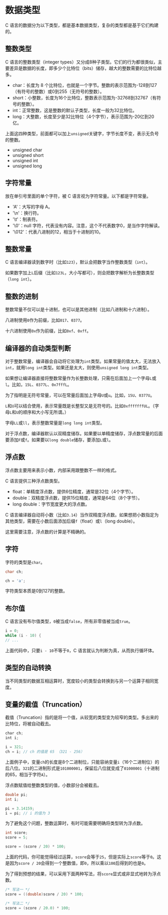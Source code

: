 # 数据类型

C 语言的数据分为以下类型，都是基本数据类型，复杂的类型都是基于它们构建的。

## 整数类型

C 语言的整数类型（integer types）又分成8种子类型。它们的行为都很类似，主要差异是数据的长度，即多少个比特位（bits）储存，越大的整数需要的比特位越多。

- char：长度为 8 个比特位，也就是一个字节。整数的表示范围为-128到127（有符号的整数）或0到255（无符号的整数）。
- short：小整数，长度为16个比特位，整数表示范围为-32768到32767（有符号的整数）。
- int：正常整数，这是整数的默认子类型，长度一般为32比特位。
- long：大整数，长度至少是32比特位（4个字节），表示范围为-20亿到20亿。

上面这四种类型，前面都可以加上`unsigned`关键字，字节长度不变，表示无负号的整数。

- unsigned char
- unsigned short
- unsigned int
- unsigned long

## 字符常量

放在单引号里面的单个字符，被 C 语言视为字符常量。以下都是字符常量。

- 'A'：大写的字母 A。
- '\n'：换行符。
- '\t'：制表符。
- '\0'：null 字符，代表没有内容。注意，这个不代表数字0，是当作字符解读。
- '\012'：代表八进制的12，相当于十进制的10。

## 整数常量

C 语言编译器读到数字时（比如`123`），默认会把数字当作整数类型（`int`）。

如果数字加上`L`后缀（比如`123L`，大小写都可），则会把数字解析为长整数类型（`long int`）。

## 整数的进制

整数常量不仅可以是十进制，也可以是其他进制（比如八进制和十六进制）。

八进制使用`0`作为前缀，比如`017`、`0377`。

十六进制使用`0x`作为前缀，比如`0xf`、`0xff`。

## 编译器的自动类型判断

对于整数常量，编译器会自动将它处理为`int`类型。如果常量的值太大，无法放入`int`，就用`long int`类型。如果还是太大，则使用`unsigned long int`类型。

如果想让编译器直接将整数常量作为长整数处理，只需在后面加上一个字母`L`或`l`。比如，`15L`、`0377L`、`0x7fffL`。

为了指明是无符号常量，可以在常量后面加上字母`U`或`u`。比如，`15U`、`0377U`。

`L`和`U`可以结合使用，表示常量既是长整型又是无符号的。比如`0xfffffffUL`。（字母`L`和`U`的顺序和大小写无所谓。）

字母`LL`或`ll`，表示整数常量是`long long int`类型。

对于浮点数，编译器默认以双精度储存。如果要以单精度储存，浮点数常量的后面要添加`F`或`f`。如果要以`long double`储存，要添加`L`或`l`。

## 浮点数

浮点数主要用来表示小数，内部采用跟整数不一样的格式。

C 语言提供三种浮点数类型。

- float：单精度浮点数，提供6位精度，通常是32位（4个字节）。
- double：双精度浮点数，提供15位精度，通常是64位（8个字节）。
- long double：字节宽度更大的浮点数。

C 语言编译器自动将小数（比如`3.14`）当作双精度浮点数。如果想把小数指定为其他类型，需要在小数后面添加后缀`f`（float）或`l`（long double）。

这里需要注意，浮点数的计算是不精确的。

## 字符

字符的类型是`char`。

```c
char ch;

ch = 'a';
```

字符类型本质是0到127的整数。

## 布尔值

C 语言没有布尔值类型，`0`被当成`false`，所有非零值被当成`true`。

```c
i = 0;
while (i - 10) {
// ...
```

上面代码中，只要`i - 10`不等于`0`，C 语言就认为判断为真，从而执行循环体。

## 类型的自动转换

当不同类型的数据互相运算时，宽度较小的类型会转换到与另一个运算子相同宽度。

## 变量的截值（Truncation）

截值（Truncation）指的是将一个值，从较宽的类型变为较窄的类型。多出来的比特位，将被自动截去。

```javascript
char ch;
int i;

i = 321;
ch = i; // ch 的值是 65 （321 - 256）
```

上面例子中，变量`ch`的长度是8个二进制位，只能容纳变量`i`（16个二进制位）的后八位。`321`的二进制形式是`101000001`，保留后八位就变成了`01000001`（十进制的65，相当于字符`A`）。

浮点数赋值给整数类型的值，小数部分会被截去。

```c
double pi;
int i;

pi = 3.14159;
i = pi; // i 的值为 3
```

为了避免这个问题，整数运算时，有时可能需要明确将类型转为浮点数。

```c
int score;
score = 5;

score = (score / 20) * 100;
```

上面的代码，你可能觉得经过运算，`score`会等于`25`，但是实际上`score`等于`0`。这是因为`score / 20`会得到一个整数值，即`0`，所以乘以`100`后得到的也是`0`。

为了得到预想的结果，可以采用下面两种写法，将`score`显式或非显式地转为浮点数。

```c
/* 写法一 */
score = ((double)score / 20) * 100;

/* 写法二 */
score = (score / 20.0) * 100;
```
